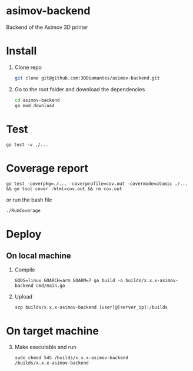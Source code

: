 # asimov-backend
Backend of the Asimov 3D printer

# Install
1. Clone repo
    ```bash
    git clone git@github.com:3DDiamantes/asimov-backend.git
    ```
2. Go to the root folder and download the dependencies
    ```bash
    cd asimov-backend
    go mod download
    ```

# Test
`go test -v ./...`

# Coverage report
```
go test -coverpkg=./... -coverprofile=cov.out -covermode=atomic ./... && go tool cover -html=cov.out && rm cov.out
```
or run the bash file
```
./RunCoverage
```

# Deploy
## On local machine
1. Compile
    ```
    GOOS=linux GOARCH=arm GOARM=7 go build -o builds/x.x.x-asimov-backend cmd/main.go
    ```
2. Upload
    ```
    scp builds/x.x.x-asimov-backend [user]@[server_ip]:/builds
    ```
# On target machine
3. Make executable and run
    ```
    sudo chmod 545 /builds/x.x.x-asimov-backend
    /builds/x.x.x-asimov-backend
    ```
